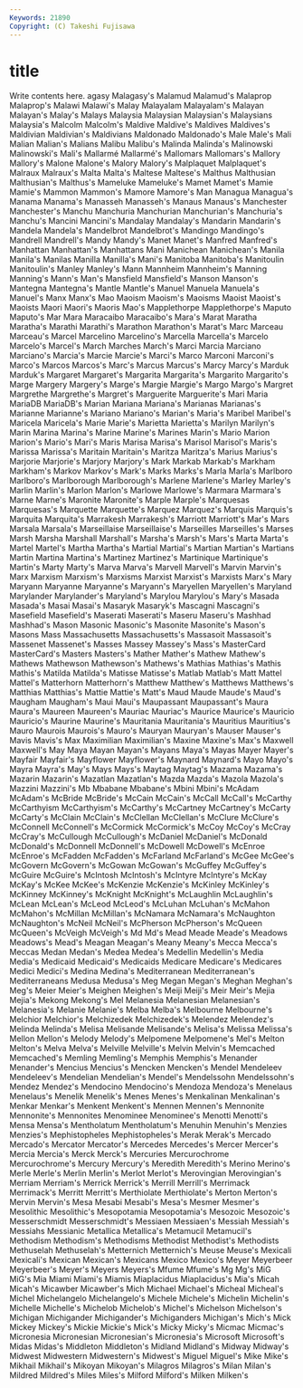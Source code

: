 ```yaml
---
Keywords: 21890 
Copyright: (C) Takeshi Fujisawa
---
```


# title

Write contents here.
agasy Malagasy's Malamud
Malamud's Malaprop Malaprop's Malawi Malawi's Malay Malayalam Malayalam's Malayan Malayan's
Malay's Malays Malaysia Malaysian Malaysian's Malaysians Malaysia's Malcolm Malcolm's Maldive
Maldive's Maldives Maldives's Maldivian Maldivian's Maldivians Maldonado Maldonado's Male Male's
Mali Malian Malian's Malians Malibu Malibu's Malinda Malinda's Malinowski Malinowski's
Mali's Mallarmé Mallarmé's Mallomars Mallomars's Mallory Mallory's Malone Malone's Malory
Malory's Malplaquet Malplaquet's Malraux Malraux's Malta Malta's Maltese Maltese's Malthus
Malthusian Malthusian's Malthus's Mameluke Mameluke's Mamet Mamet's Mamie Mamie's Mammon
Mammon's Mamore Mamore's Man Managua Managua's Manama Manama's Manasseh Manasseh's
Manaus Manaus's Manchester Manchester's Manchu Manchuria Manchurian Manchurian's Manchuria's Manchu's
Mancini Mancini's Mandalay Mandalay's Mandarin Mandarin's Mandela Mandela's Mandelbrot Mandelbrot's
Mandingo Mandingo's Mandrell Mandrell's Mandy Mandy's Manet Manet's Manfred Manfred's
Manhattan Manhattan's Manhattans Mani Manichean Manichean's Manila Manila's Manilas Manilla
Manilla's Mani's Manitoba Manitoba's Manitoulin Manitoulin's Manley Manley's Mann Mannheim
Mannheim's Manning Manning's Mann's Man's Mansfield Mansfield's Manson Manson's Mantegna
Mantegna's Mantle Mantle's Manuel Manuela Manuela's Manuel's Manx Manx's Mao
Maoism Maoism's Maoisms Maoist Maoist's Maoists Maori Maori's Maoris Mao's
Mapplethorpe Mapplethorpe's Maputo Maputo's Mar Mara Maracaibo Maracaibo's Mara's Marat
Maratha Maratha's Marathi Marathi's Marathon Marathon's Marat's Marc Marceau Marceau's
Marcel Marcelino Marcelino's Marcella Marcella's Marcelo Marcelo's Marcel's March Marches
March's Marci Marcia Marciano Marciano's Marcia's Marcie Marcie's Marci's Marco
Marconi Marconi's Marco's Marcos Marcos's Marc's Marcus Marcus's Marcy Marcy's
Marduk Marduk's Margaret Margaret's Margarita Margarita's Margarito Margarito's Marge Margery
Margery's Marge's Margie Margie's Margo Margo's Margret Margrethe Margrethe's Margret's
Marguerite Marguerite's Mari Maria MariaDB MariaDB's Marian Mariana Mariana's Marianas
Marianas's Marianne Marianne's Mariano Mariano's Marian's Maria's Maribel Maribel's Maricela
Maricela's Marie Marie's Marietta Marietta's Marilyn Marilyn's Marin Marina Marina's
Marine Marine's Marines Marin's Mario Marion Marion's Mario's Mari's Maris
Marisa Marisa's Marisol Marisol's Maris's Marissa Marissa's Maritain Maritain's Maritza
Maritza's Marius Marius's Marjorie Marjorie's Marjory Marjory's Mark Markab Markab's
Markham Markham's Markov Markov's Mark's Marks Marks's Marla Marla's Marlboro
Marlboro's Marlborough Marlborough's Marlene Marlene's Marley Marley's Marlin Marlin's Marlon
Marlon's Marlowe Marlowe's Marmara Marmara's Marne Marne's Maronite Maronite's Marple
Marple's Marquesas Marquesas's Marquette Marquette's Marquez Marquez's Marquis Marquis's Marquita
Marquita's Marrakesh Marrakesh's Marriott Marriott's Mar's Mars Marsala Marsala's Marseillaise
Marseillaise's Marseilles Marseilles's Marses Marsh Marsha Marshall Marshall's Marsha's Marsh's
Mars's Marta Marta's Martel Martel's Martha Martha's Martial Martial's Martian
Martian's Martians Martin Martina Martina's Martinez Martinez's Martinique Martinique's Martin's
Marty Marty's Marva Marva's Marvell Marvell's Marvin Marvin's Marx Marxism
Marxism's Marxisms Marxist Marxist's Marxists Marx's Mary Maryann Maryanne Maryanne's
Maryann's Maryellen Maryellen's Maryland Marylander Marylander's Maryland's Marylou Marylou's Mary's
Masada Masada's Masai Masai's Masaryk Masaryk's Mascagni Mascagni's Masefield Masefield's
Maserati Maserati's Maseru Maseru's Mashhad Mashhad's Mason Masonic Masonic's Masonite
Masonite's Mason's Masons Mass Massachusetts Massachusetts's Massasoit Massasoit's Massenet Massenet's
Masses Massey Massey's Mass's MasterCard MasterCard's Masters Masters's Mather Mather's
Mathew Mathew's Mathews Mathewson Mathewson's Mathews's Mathias Mathias's Mathis Mathis's
Matilda Matilda's Matisse Matisse's Matlab Matlab's Matt Mattel Mattel's Matterhorn
Matterhorn's Matthew Matthew's Matthews Matthews's Matthias Matthias's Mattie Mattie's Matt's
Maud Maude Maude's Maud's Maugham Maugham's Maui Maui's Maupassant Maupassant's
Maura Maura's Maureen Maureen's Mauriac Mauriac's Maurice Maurice's Mauricio Mauricio's
Maurine Maurine's Mauritania Mauritania's Mauritius Mauritius's Mauro Maurois Maurois's Mauro's
Mauryan Mauryan's Mauser Mauser's Mavis Mavis's Max Maximilian Maximilian's Maxine
Maxine's Max's Maxwell Maxwell's May Maya Mayan Mayan's Mayans Maya's
Mayas Mayer Mayer's Mayfair Mayfair's Mayflower Mayflower's Maynard Maynard's Mayo
Mayo's Mayra Mayra's May's Mays Mays's Maytag Maytag's Mazama Mazama's
Mazarin Mazarin's Mazatlan Mazatlan's Mazda Mazda's Mazola Mazola's Mazzini Mazzini's
Mb Mbabane Mbabane's Mbini Mbini's McAdam McAdam's McBride McBride's McCain
McCain's McCall McCall's McCarthy McCarthyism McCarthyism's McCarthy's McCartney McCartney's McCarty
McCarty's McClain McClain's McClellan McClellan's McClure McClure's McConnell McConnell's McCormick
McCormick's McCoy McCoy's McCray McCray's McCullough McCullough's McDaniel McDaniel's McDonald
McDonald's McDonnell McDonnell's McDowell McDowell's McEnroe McEnroe's McFadden McFadden's McFarland
McFarland's McGee McGee's McGovern McGovern's McGowan McGowan's McGuffey McGuffey's McGuire
McGuire's McIntosh McIntosh's McIntyre McIntyre's McKay McKay's McKee McKee's McKenzie
McKenzie's McKinley McKinley's McKinney McKinney's McKnight McKnight's McLaughlin McLaughlin's McLean
McLean's McLeod McLeod's McLuhan McLuhan's McMahon McMahon's McMillan McMillan's McNamara
McNamara's McNaughton McNaughton's McNeil McNeil's McPherson McPherson's McQueen McQueen's McVeigh
McVeigh's Md Md's Mead Meade Meade's Meadows Meadows's Mead's Meagan
Meagan's Meany Meany's Mecca Mecca's Meccas Medan Medan's Medea Medea's
Medellin Medellin's Media Media's Medicaid Medicaid's Medicaids Medicare Medicare's Medicares
Medici Medici's Medina Medina's Mediterranean Mediterranean's Mediterraneans Medusa Medusa's Meg
Megan Megan's Meghan Meghan's Meg's Meier Meier's Meighen Meighen's Meiji
Meiji's Meir Meir's Mejia Mejia's Mekong Mekong's Mel Melanesia Melanesian
Melanesian's Melanesia's Melanie Melanie's Melba Melba's Melbourne Melbourne's Melchior Melchior's
Melchizedek Melchizedek's Melendez Melendez's Melinda Melinda's Melisa Melisande Melisande's Melisa's
Melissa Melissa's Mellon Mellon's Melody Melody's Melpomene Melpomene's Mel's Melton
Melton's Melva Melva's Melville Melville's Melvin Melvin's Memcached Memcached's Memling
Memling's Memphis Memphis's Menander Menander's Mencius Mencius's Mencken Mencken's Mendel
Mendeleev Mendeleev's Mendelian Mendelian's Mendel's Mendelssohn Mendelssohn's Mendez Mendez's Mendocino
Mendocino's Mendoza Mendoza's Menelaus Menelaus's Menelik Menelik's Menes Menes's Menkalinan
Menkalinan's Menkar Menkar's Menkent Menkent's Mennen Mennen's Mennonite Mennonite's Mennonites
Menominee Menominee's Menotti Menotti's Mensa Mensa's Mentholatum Mentholatum's Menuhin Menuhin's
Menzies Menzies's Mephistopheles Mephistopheles's Merak Merak's Mercado Mercado's Mercator Mercator's
Mercedes Mercedes's Mercer Mercer's Mercia Mercia's Merck Merck's Mercuries Mercurochrome
Mercurochrome's Mercury Mercury's Meredith Meredith's Merino Merino's Merle Merle's Merlin
Merlin's Merlot Merlot's Merovingian Merovingian's Merriam Merriam's Merrick Merrick's Merrill
Merrill's Merrimack Merrimack's Merritt Merritt's Merthiolate Merthiolate's Merton Merton's Mervin
Mervin's Mesa Mesabi Mesabi's Mesa's Mesmer Mesmer's Mesolithic Mesolithic's Mesopotamia
Mesopotamia's Mesozoic Mesozoic's Messerschmidt Messerschmidt's Messiaen Messiaen's Messiah Messiah's Messiahs
Messianic Metallica Metallica's Metamucil Metamucil's Methodism Methodism's Methodisms Methodist Methodist's
Methodists Methuselah Methuselah's Metternich Metternich's Meuse Meuse's Mexicali Mexicali's Mexican
Mexican's Mexicans Mexico Mexico's Meyer Meyerbeer Meyerbeer's Meyer's Meyers Meyers's
Mfume Mfume's Mg Mg's MiG MiG's Mia Miami Miami's Miamis
Miaplacidus Miaplacidus's Mia's Micah Micah's Micawber Micawber's Mich Michael Michael's
Micheal Micheal's Michel Michelangelo Michelangelo's Michele Michele's Michelin Michelin's Michelle
Michelle's Michelob Michelob's Michel's Michelson Michelson's Michigan Michigander Michigander's Michiganders
Michigan's Mich's Mick Mickey Mickey's Mickie Mickie's Mick's Micky Micky's
Micmac Micmac's Micronesia Micronesian Micronesian's Micronesia's Microsoft Microsoft's Midas Midas's
Middleton Middleton's Midland Midland's Midway Midway's Midwest Midwestern Midwestern's Midwest's
Miguel Miguel's Mike Mike's Mikhail Mikhail's Mikoyan Mikoyan's Milagros Milagros's
Milan Milan's Mildred Mildred's Miles Miles's Milford Milford's Milken Milken's
